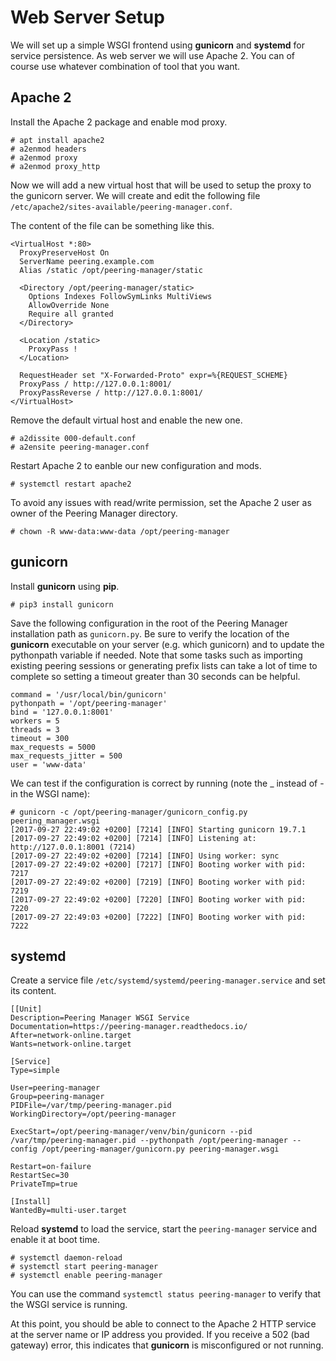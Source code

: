 # Web Server Setup

We will set up a simple WSGI frontend using **gunicorn** and **systemd** for
service persistence. As web server we will use Apache 2. You can of course use
whatever combination of tool that you want.

## Apache 2

Install the Apache 2 package and enable mod proxy.
```no-highlight
# apt install apache2
# a2enmod headers
# a2enmod proxy
# a2enmod proxy_http
```

Now we will add a new virtual host that will be used to setup the proxy to the
gunicorn server. We will create and edit the following file
`/etc/apache2/sites-available/peering-manager.conf`.

The content of the file can be something like this.
```no-highlight
<VirtualHost *:80>
  ProxyPreserveHost On
  ServerName peering.example.com
  Alias /static /opt/peering-manager/static

  <Directory /opt/peering-manager/static>
    Options Indexes FollowSymLinks MultiViews
    AllowOverride None
    Require all granted
  </Directory>

  <Location /static>
    ProxyPass !
  </Location>

  RequestHeader set "X-Forwarded-Proto" expr=%{REQUEST_SCHEME}
  ProxyPass / http://127.0.0.1:8001/
  ProxyPassReverse / http://127.0.0.1:8001/
</VirtualHost>
```

Remove the default virtual host and enable the new one.
```no-highlight
# a2dissite 000-default.conf
# a2ensite peering-manager.conf
```

Restart Apache 2 to eanble our new configuration and mods.
```no-highlight
# systemctl restart apache2
```

To avoid any issues with read/write permission, set the Apache 2 user as owner
of the Peering Manager directory.
```no-highlight
# chown -R www-data:www-data /opt/peering-manager
```

## gunicorn

Install **gunicorn** using **pip**.
```no-highlight
# pip3 install gunicorn
```
Save the following configuration in the root of the Peering Manager
installation path as `gunicorn.py`. Be sure to verify the location of
the **gunicorn** executable on your server (e.g. which gunicorn) and to update
the pythonpath variable if needed. Note that some tasks such as importing
existing peering sessions or generating prefix lists can take a lot of time to
complete so setting a timeout greater than 30 seconds can be helpful.
```no-highlight
command = '/usr/local/bin/gunicorn'
pythonpath = '/opt/peering-manager'
bind = '127.0.0.1:8001'
workers = 5
threads = 3
timeout = 300
max_requests = 5000
max_requests_jitter = 500
user = 'www-data'
```

We can test if the configuration is correct by running (note the _ instead of -
in the WSGI name):
```no-highlight
# gunicorn -c /opt/peering-manager/gunicorn_config.py peering_manager.wsgi
[2017-09-27 22:49:02 +0200] [7214] [INFO] Starting gunicorn 19.7.1
[2017-09-27 22:49:02 +0200] [7214] [INFO] Listening at: http://127.0.0.1:8001 (7214)
[2017-09-27 22:49:02 +0200] [7214] [INFO] Using worker: sync
[2017-09-27 22:49:02 +0200] [7217] [INFO] Booting worker with pid: 7217
[2017-09-27 22:49:02 +0200] [7219] [INFO] Booting worker with pid: 7219
[2017-09-27 22:49:02 +0200] [7220] [INFO] Booting worker with pid: 7220
[2017-09-27 22:49:03 +0200] [7222] [INFO] Booting worker with pid: 7222
```

## systemd

Create a service file `/etc/systemd/systemd/peering-manager.service` and
set its content.
```no-highlight
[[Unit]
Description=Peering Manager WSGI Service
Documentation=https://peering-manager.readthedocs.io/
After=network-online.target
Wants=network-online.target

[Service]
Type=simple

User=peering-manager
Group=peering-manager
PIDFile=/var/tmp/peering-manager.pid
WorkingDirectory=/opt/peering-manager

ExecStart=/opt/peering-manager/venv/bin/gunicorn --pid /var/tmp/peering-manager.pid --pythonpath /opt/peering-manager --config /opt/peering-manager/gunicorn.py peering-manager.wsgi

Restart=on-failure
RestartSec=30
PrivateTmp=true

[Install]
WantedBy=multi-user.target
```

Reload **systemd** to load the service, start the `peering-manager` service and
enable it at boot time.
```no-highlight
# systemctl daemon-reload
# systemctl start peering-manager
# systemctl enable peering-manager
```

You can use the command `systemctl status peering-manager` to verify that the
WSGI service is running.

At this point, you should be able to connect to the Apache 2 HTTP service at
the server name or IP address you provided. If you receive a 502 (bad gateway)
error, this indicates that **gunicorn** is misconfigured or not running.

